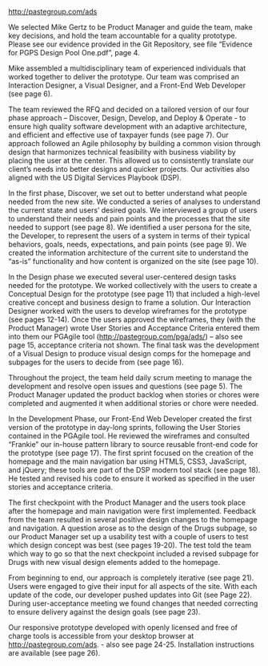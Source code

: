 http://pastegroup.com/ads  

We selected Mike Gertz to be Product Manager and guide the team, make key decisions, and hold the team accountable for a quality prototype. Please see our evidence provided in the Git Repository, see file “Evidence for PGPS Design Pool One.pdf”, page 4.

Mike assembled a multidisciplinary team of experienced individuals that worked together to deliver the prototype. Our team was comprised an Interaction Designer, a Visual Designer, and a Front-End Web Developer (see page 6).

The team reviewed the RFQ and decided on a tailored version of our four phase approach – Discover, Design, Develop, and Deploy & Operate - to ensure high quality software development with an adaptive architecture, and efficient and effective use of taxpayer funds (see page 7). Our approach followed an Agile philosophy by building a common vision through design that harmonizes technical feasibility with business viability by placing the user at the center. This allowed us to consistently translate our client’s needs into better designs and quicker projects. Our activities also aligned with the US Digital Services Playbook (DSP).

In the first phase, Discover, we set out to better understand what people needed from the new site.  We conducted a series of analyses to understand the current state and users’ desired goals. We interviewed a group of users to understand their needs and pain points and the processes that the site needed to support (see page 8).  We identified a user persona for the site, the Developer, to represent the users of a system in terms of their typical behaviors, goals, needs, expectations, and pain points (see page 9).  We created the information architecture of the current site to understand the “as-is” functionality and how content is organized on the site (see page 10).  

In the Design phase we executed several user-centered design tasks needed for the prototype.  We worked collectively with the users to create a Conceptual Design for the prototype (see page 11) that included a high-level creative concept and business design to frame a solution.  Our Interaction Designer worked with the users to develop wireframes for the prototype (see pages 12-14). Once the users approved the wireframes, they (with the Product Manager) wrote User Stories and Acceptance Criteria entered them into them our PGAgile tool (http://pastegroup.com/pga/ads/) – also see page 15, acceptance criteria not shown. The final task was the development of a Visual Design to produce visual design comps for the homepage and subpages for the users to decide from (see page 16).

Throughout the project, the team held daily scrum meeting to manage the development and resolve open issues and questions (see page 5). The Product Manager updated the product backlog when stories or chores were completed and augmented it when additional stories or chore were needed.

In the Development Phase, our Front-End Web Developer created the first version of the prototype in day-long sprints, following the User Stories contained in the PGAgile tool. He reviewed the wireframes and consulted “Frankie” our in-house pattern library to source reusable front-end code for the prototype (see page 17). The first sprint focused on the creation of the homepage and the main navigation bar using HTML5, CSS3, JavaScript, and jQuery; these tools are part of the DSP modern tool stack (see page 18). He tested and revised his code to ensure it worked as specified in the user stories and acceptance criteria.

The first checkpoint with the Product Manager and the users took place after the homepage and main navigation were first implemented. Feedback from the team resulted in several positive design changes to the homepage and navigation. A question arose as to the design of the Drugs subpage, so our Product Manager set up a usability test with a couple of users to test which design concept was best (see pages 19-20). The test told the team which way to go so that the next checkpoint included a revised subpage for Drugs with new visual design elements added to the homepage. 

From beginning to end, our approach is completely iterative (see page 21).  Users were engaged to give their input for all aspects of the site. With each update of the code, our developer pushed updates into Git (see Page 22).  During user-acceptance meeting we found changes that needed correcting to ensure delivery against the design goals (see page 23). 

Our responsive prototype developed with openly licensed and free of charge tools is accessible from your desktop browser at http://pastegroup.com/ads. - also see page 24-25. Installation instructions are available (see page 26).
